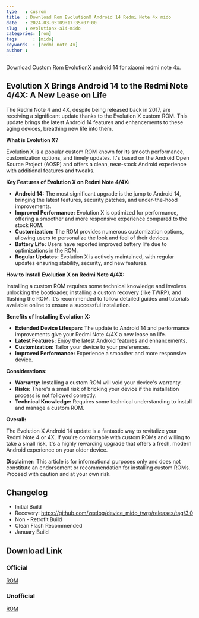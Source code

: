 ```yaml
---
type   : cusrom
title  : Download Rom EvolutionX Android 14 Redmi Note 4x mido
date   : 2024-03-05T09:17:35+07:00
slug   : evolutionx-a14-mido
categories: [rom]
tags      : [mido]
keywords  : [redmi note 4x]
author :
---
```


Download Custom Rom EvolutionX android 14 for xiaomi redmi note 4x.

## Evolution X Brings Android 14 to the Redmi Note 4/4X: A New Lease on Life

The Redmi Note 4 and 4X, despite being released back in 2017, are receiving a significant update thanks to the Evolution X custom ROM. This update brings the latest Android 14 features and enhancements to these aging devices, breathing new life into them.

**What is Evolution X?**

Evolution X is a popular custom ROM known for its smooth performance, customization options, and timely updates. It's based on the Android Open Source Project (AOSP) and offers a clean, near-stock Android experience with additional features and tweaks.

**Key Features of Evolution X on Redmi Note 4/4X:**

* **Android 14:** The most significant upgrade is the jump to Android 14, bringing the latest features, security patches, and under-the-hood improvements.
* **Improved Performance:** Evolution X is optimized for performance, offering a smoother and more responsive experience compared to the stock ROM.
* **Customization:** The ROM provides numerous customization options, allowing users to personalize the look and feel of their devices.
* **Battery Life:**  Users have reported improved battery life due to optimizations in the ROM.
* **Regular Updates:** Evolution X is actively maintained, with regular updates ensuring stability, security, and new features.

**How to Install Evolution X on Redmi Note 4/4X:**

Installing a custom ROM requires some technical knowledge and involves unlocking the bootloader, installing a custom recovery (like TWRP), and flashing the ROM. It's recommended to follow detailed guides and tutorials available online to ensure a successful installation.

**Benefits of Installing Evolution X:**

* **Extended Device Lifespan:** The update to Android 14 and performance improvements give your Redmi Note 4/4X a new lease on life.
* **Latest Features:** Enjoy the latest Android features and enhancements.
* **Customization:** Tailor your device to your preferences.
* **Improved Performance:** Experience a smoother and more responsive device.

**Considerations:**

* **Warranty:** Installing a custom ROM will void your device's warranty.
* **Risks:** There's a small risk of bricking your device if the installation process is not followed correctly.
* **Technical Knowledge:** Requires some technical understanding to install and manage a custom ROM.

**Overall:**

The Evolution X Android 14 update is a fantastic way to revitalize your Redmi Note 4 or 4X. If you're comfortable with custom ROMs and willing to take a small risk, it's a highly rewarding upgrade that offers a fresh, modern Android experience on your older device.

**Disclaimer:** This article is for informational purposes only and does not constitute an endorsement or recommendation for installing custom ROMs. Proceed with caution and at your own risk.


## Changelog
- Initial Build
- Recovery: https://github.com/zeelog/device_mido_twrp/releases/tag/3.0
- Non - Retrofit Build 
- Clean Flash Recommended
- January Build

## Download Link
### Official
[ROM](https://sourceforge.net/projects/evolution-x/files/mido/14/)

### Unofficial
[ROM](https://t.me/wahyu6070files/21)

